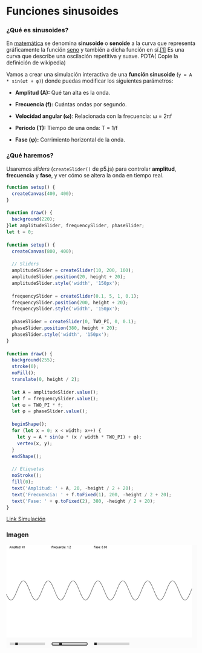 # Funciones sinusoides
### ¿Qué es sinusoides?
En [matemática](https://es.wikipedia.org/wiki/Matem%C3%A1tica "Matemática") se denomina **sinusoide** o **senoide** a la curva que representa gráficamente la función [seno](https://es.wikipedia.org/wiki/Seno_(matem%C3%A1tica) "Seno (matemática)") y también a dicha función en sí.[[1]](https://es.wikipedia.org/wiki/Sinusoide#cite_note-1)​ Es una curva que describe una oscilación repetitiva y suave. PDTA( Copie la definición de wikipedia)


Vamos a crear una simulación interactiva de una **función sinusoide** (`y = A * sin(ωt + φ)`) donde puedas modificar los siguientes parámetros:

-   **Amplitud (A):** Qué tan alta es la onda.
    
-   **Frecuencia (f):** Cuántas ondas por segundo.
    
-   **Velocidad angular (ω)**: Relacionada con la frecuencia: ω = 2πf
    
-   **Periodo (T):** Tiempo de una onda: T = 1/f
    
-   **Fase (φ):** Corrimiento horizontal de la onda.



### ¿Qué haremos?

Usaremos _sliders_ (`createSlider()` de p5.js) para controlar **amplitud**, **frecuencia** y **fase**, y ver cómo se altera la onda en tiempo real.

```js
function setup() {
  createCanvas(400, 400);
}

function draw() {
  background(220);
}let amplitudeSlider, frequencySlider, phaseSlider;
let t = 0;

function setup() {
  createCanvas(800, 400);

  // Sliders
  amplitudeSlider = createSlider(10, 200, 100);
  amplitudeSlider.position(20, height + 20);
  amplitudeSlider.style('width', '150px');

  frequencySlider = createSlider(0.1, 5, 1, 0.1);
  frequencySlider.position(200, height + 20);
  frequencySlider.style('width', '150px');

  phaseSlider = createSlider(0, TWO_PI, 0, 0.1);
  phaseSlider.position(380, height + 20);
  phaseSlider.style('width', '150px');
}

function draw() {
  background(255);
  stroke(0);
  noFill();
  translate(0, height / 2);

  let A = amplitudeSlider.value();
  let f = frequencySlider.value();
  let ω = TWO_PI * f;
  let φ = phaseSlider.value();

  beginShape();
  for (let x = 0; x < width; x++) {
    let y = A * sin(ω * (x / width * TWO_PI) + φ);
    vertex(x, y);
  }
  endShape();

  // Etiquetas
  noStroke();
  fill(0);
  text('Amplitud: ' + A, 20, -height / 2 + 20);
  text('Frecuencia: ' + f.toFixed(1), 200, -height / 2 + 20);
  text('Fase: ' + φ.toFixed(2), 380, -height / 2 + 20);
}

```
[Link Simulación](https://editor.p5js.org/tiago123fk/sketches/4faX-ADZ_)

### Imagen
![Resultado del codigo modificado](../../../../assets/Sinusoides.png)
